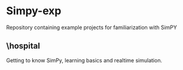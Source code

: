 # Simpy-exp

Repository containing example projects for familiarization with SimPY

## \hospital

Getting to know SimPy, learning basics and realtime simulation.
